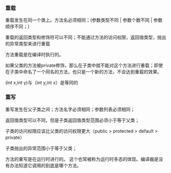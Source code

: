 ### 重载

重载发生在同一个类上。方法名必须相同；(参数类型不同 | 参数个数不同 | 参数顺序不同；)

重载的返回类型和修饰符可以不同；不能通过方法的访问权限，返回值类型，抛出的异常类型来进行重载

方法重载是在编译时执行的。

如果父类的方法被private修饰，那么在子类中就不能对这个方法进行重载；即使在子类中命名了一个同名的方法，也只是一个新的方法，不会达到重载的效果。

(int x,int y)与（int y,int x）是等同的

### 重写

重写发生在父子类之间；方法名字必须相同；参数列表必须相同；

返回值类型可以不同，但是子类返回值类型范围必须小于等于父类；

子类的访问权限应该比父类的访问权限更大（public > protected > default > private）

子类抛出的异常范围小于等于父类；

方法的重写是在运行时进行的。 这个也常被称为运行时多态的体现。编译器是没有办法知道它调用的到底是哪个方法。





